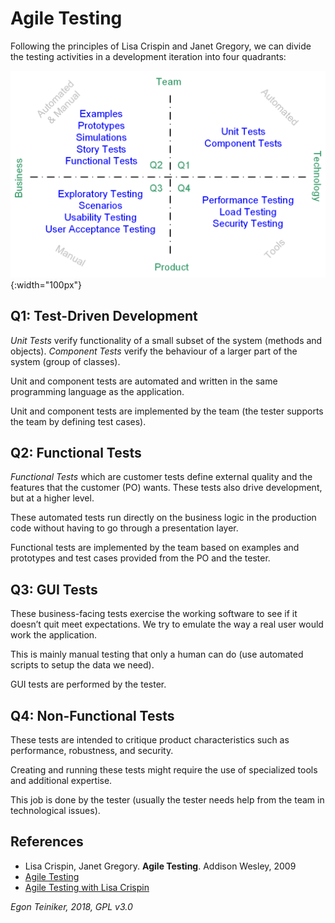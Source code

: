 # Agile Testing

Following the principles of Lisa Crispin and Janet Gregory, we can divide the 
testing activities in a development iteration into four quadrants:

![Agile Testing Quadrants](doc/AgileTesting.png){:width="100px"}

## Q1: Test-Driven Development
*Unit Tests* verify functionality of a small subset of the system (methods and 
objects).
*Component Tests* verify the behaviour of a larger part of the system (group of 
classes).

Unit and component tests are automated and written in the same programming 
language as the application.

Unit and component tests are implemented by the team (the tester supports the 
team by defining test cases).  

## Q2: Functional Tests 
*Functional Tests* which are customer tests define external quality and the 
features that the customer (PO) wants. These tests also drive development, 
but at a higher level.

These automated tests run directly on the business logic in the production 
code without having to go through a presentation layer.

Functional tests are implemented by the team based on examples and 
prototypes and test cases provided from the PO and the tester.


## Q3: GUI Tests
These business-facing tests exercise the working software to see if it 
doesn’t quit meet expectations. We try to emulate the way a real user would 
work the application.

This is mainly manual testing that only a human can do (use automated scripts 
to setup the data we need). 

GUI tests are performed by the tester.


## Q4:  Non-Functional Tests
These tests are intended to critique product characteristics such as 
performance, robustness, and security. 

Creating and running these tests might require the use of specialized tools 
and additional expertise. 

This job is done by the tester (usually the tester needs help from the team 
in technological issues).



## References

* Lisa Crispin, Janet Gregory. **Agile Testing**. Addison Wesley, 2009
* [Agile Testing](https://agiletester.ca/)
* [Agile Testing with Lisa Crispin](https://lisacrispin.com/)

*Egon Teiniker, 2018, GPL v3.0*
